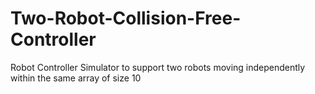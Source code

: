 # Two-Robot-Collision-Free-Controller
Robot Controller Simulator to support two robots moving independently within the same array of size 10
